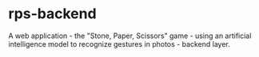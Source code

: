 # rps-backend
A web application - the "Stone, Paper, Scissors" game - using an artificial intelligence model to recognize gestures in photos - backend layer.
